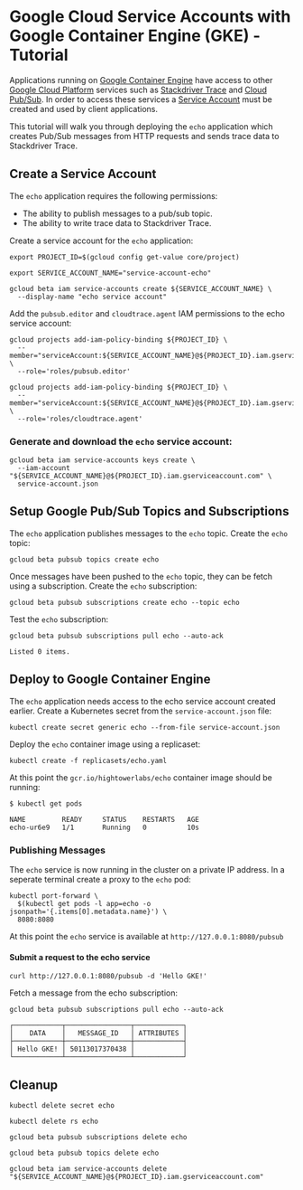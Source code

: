 # Google Cloud Service Accounts with Google Container Engine (GKE) - Tutorial

Applications running on [Google Container Engine](https://cloud.google.com/container-engine) have access to other [Google Cloud Platform](https://cloud.google.com) services such as [Stackdriver Trace](https://cloud.google.com/trace) and [Cloud Pub/Sub](https://cloud.google.com/pubsub). In order to access these services a [Service Account](https://cloud.google.com/compute/docs/access/service-accounts) must be created and used by client applications.

This tutorial will walk you through deploying the `echo` application which creates Pub/Sub messages from HTTP requests and sends trace data to Stackdriver Trace.  

## Create a Service Account

The `echo` application requires the following permissions:

* The ability to publish messages to a pub/sub topic.
* The ability to write trace data to Stackdriver Trace.

Create a service account for the `echo` application:

```
export PROJECT_ID=$(gcloud config get-value core/project)
```

```
export SERVICE_ACCOUNT_NAME="service-account-echo"
```

```
gcloud beta iam service-accounts create ${SERVICE_ACCOUNT_NAME} \
  --display-name "echo service account"
```

Add the `pubsub.editor` and `cloudtrace.agent` IAM permissions to the echo service account:

```
gcloud projects add-iam-policy-binding ${PROJECT_ID} \
  --member="serviceAccount:${SERVICE_ACCOUNT_NAME}@${PROJECT_ID}.iam.gserviceaccount.com" \
  --role='roles/pubsub.editor'
```

```
gcloud projects add-iam-policy-binding ${PROJECT_ID} \
  --member="serviceAccount:${SERVICE_ACCOUNT_NAME}@${PROJECT_ID}.iam.gserviceaccount.com" \
  --role='roles/cloudtrace.agent'
```

### Generate and download the `echo` service account:

```
gcloud beta iam service-accounts keys create \
  --iam-account "${SERVICE_ACCOUNT_NAME}@${PROJECT_ID}.iam.gserviceaccount.com" \
  service-account.json
```

## Setup Google Pub/Sub Topics and Subscriptions

The `echo` application publishes messages to the `echo` topic. Create the `echo` topic:

```
gcloud beta pubsub topics create echo
```

Once messages have been pushed to the `echo` topic, they can be fetch using a subscription. Create the `echo` subscription:

```
gcloud beta pubsub subscriptions create echo --topic echo
```

Test the `echo` subscription:

```
gcloud beta pubsub subscriptions pull echo --auto-ack
```

```
Listed 0 items.
```

## Deploy to Google Container Engine

The `echo` application needs access to the echo service account created earlier. Create a Kubernetes secret from the `service-account.json` file:

```
kubectl create secret generic echo --from-file service-account.json
```

Deploy the `echo` container image using a replicaset:

```
kubectl create -f replicasets/echo.yaml
```

At this point the `gcr.io/hightowerlabs/echo` container image should be running:

```
$ kubectl get pods
```
```
NAME         READY     STATUS    RESTARTS   AGE
echo-ur6e9   1/1       Running   0          10s
```

### Publishing Messages

The `echo` service is now running in the cluster on a private IP address. In a seperate terminal create a proxy to the `echo` pod:

```
kubectl port-forward \
  $(kubectl get pods -l app=echo -o jsonpath='{.items[0].metadata.name}') \
  8080:8080
```

At this point the `echo` service is available at `http://127.0.0.1:8080/pubsub`

#### Submit a request to the echo service

```
curl http://127.0.0.1:8080/pubsub -d 'Hello GKE!'
```

Fetch a message from the echo subscription:

```
gcloud beta pubsub subscriptions pull echo --auto-ack
```

```
┌────────────┬────────────────┬────────────┐
│    DATA    │   MESSAGE_ID   │ ATTRIBUTES │
├────────────┼────────────────┼────────────┤
│ Hello GKE! │ 50113017370438 │            │
└────────────┴────────────────┴────────────┘
```

## Cleanup

```
kubectl delete secret echo
```

```
kubectl delete rs echo
```

```
gcloud beta pubsub subscriptions delete echo
```

```
gcloud beta pubsub topics delete echo
```

```
gcloud beta iam service-accounts delete "${SERVICE_ACCOUNT_NAME}@${PROJECT_ID}.iam.gserviceaccount.com"
```
